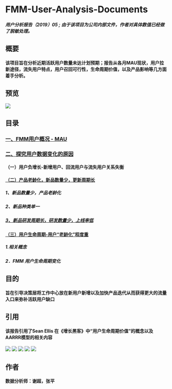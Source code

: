 # FMM-User-Analysis-Documents
##### 用户分析报告（2019）05 ; **由于该项目为公司内部文件，作者对具体数值已经做了脱敏处理。**
## 概要
#### 该项目旨在分析近期活跃用户数量未达计划预期；报告从各月MAU现状，用户拉新途径，流失用户特点，用户召回可行性，生命周期价值，以及产品影响等几方面着手分析。
## 预览
![](https://github.com/Tingjbhappy/FMM-User-Analysis-Report/blob/master/user_report/Population_0.jpg)
## 目录
### [一、FMM用户概况 - MAU](https://github.com/Tingjbhappy/FMM-User-Analysis-Report/blob/master/user_report/Mau_2.jpg)
### [二、探究用户数据变化的原因](https://github.com/Tingjbhappy/FMM-User-Analysis-Report/blob/master/user_report/user_3.jpg)
#### （一）用户负增长-新增用户、回流用户与流失用户关系失衡
#### [（二）产品老龄化，新品数量少，更新周期长 ](https://github.com/Tingjbhappy/FMM-User-Analysis-Report/blob/master/user_report/user_4.jpg)
##### 1、新品数量少，产品老龄化
##### 2、新品种类单一
##### [3、新品研发周期长，研发数量少，上线率低](https://github.com/Tingjbhappy/FMM-User-Analysis-Report/blob/master/user_report/Product_6.jpg)
#### [（三）用户生命周期-用户“老龄化”程度重](https://github.com/Tingjbhappy/FMM-User-Analysis-Report/blob/master/user_report/Lifecycle_5.jpg)
##### 1.相关概念
##### 2．FMM 用户生命周期变化
## 目的
#### 旨在引导决策层将工作中心放在新用户新增以及加快产品迭代从而获得更大的流量入口来弥补活跃用户缺口
## 引用
#### 该报告引用了Sean Ellis 在《增长黑客》中“用户生命周期价值”的概念以及AARRR模型的相关内容
![](https://github.com/Tingjbhappy/FMM-User-Analysis-Report/blob/master/user_report/Mau_2.jpg)
![](https://github.com/Tingjbhappy/FMM-User-Analysis-Report/blob/master/user_report/user_3.jpg)
![](https://github.com/Tingjbhappy/FMM-User-Analysis-Report/blob/master/user_report/user_4.jpg)
![](https://github.com/Tingjbhappy/FMM-User-Analysis-Report/blob/master/user_report/Lifecycle_5.jpg)
![](https://github.com/Tingjbhappy/FMM-User-Analysis-Report/blob/master/user_report/Product_6.jpg)
## 作者
#### 数据分析师：谢超，张平
